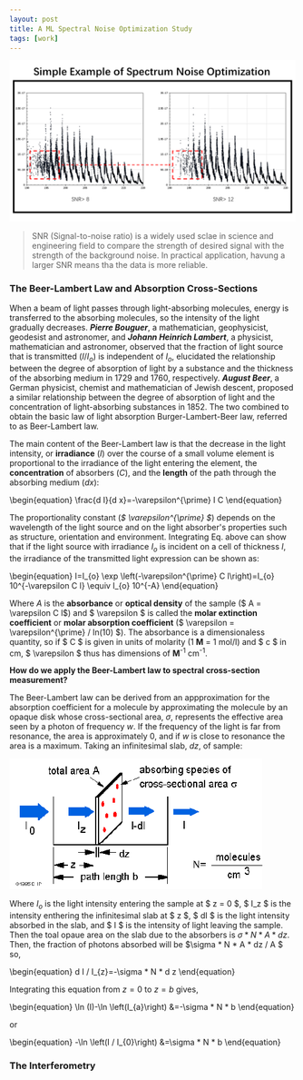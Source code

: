```yaml
---
layout: post
title: A ML Spectral Noise Optimization Study
tags: [work]
---
```


<!-- MathJax 公式书写 -->
<head>
    <script src="https://cdn.mathjax.org/mathjax/latest/MathJax.js?config=TeX-AMS-MML_HTMLorMML" type="text/javascript"></script>
    <script type="text/x-mathjax-config">
        MathJax.Hub.Config({
            tex2jax: {
            skipTags: ['script', 'noscript', 'style', 'textarea', 'pre'],
            inlineMath: [['$','$']]
            }
        });
    </script>
</head>


![A simple spectral noise optimization example using SNR method](../imgs/MLNoiseOptimization/simpleeg.png)

> SNR (Signal-to-noise ratio) is a widely used sclae in science and engineering field to compare the strength of desired signal with the strength of the background noise. In practical application, havung a larger SNR means tha the data is more reliable.  

### The Beer-Lambert Law and Absorption Cross-Sections

When a beam of light passes through light-absorbing molecules, energy is transferred to the absorbing molecules, so the intensity of the light gradually decreases. _**Pierre Bouguer**_, a mathematician, geophysicist, geodesist and astronomer, and _**Johann Heinrich Lambert**_, a physicist, mathematician and astronomer, observed that the fraction of light source that is transmitted ($I/I_o$) is independent of $I_o$, elucidated the relationship between the degree of absorption of light by a substance and the thickness of the absorbing medium in 1729 and 1760, respectively. _**August Beer**_, a German physicist, chemist and mathematician of Jewish descent, proposed a similar relationship between the degree of absorption of light and the concentration of light-absorbing substances in 1852. The two combined to obtain the basic law of light absorption Burger-Lambert-Beer law, referred to as Beer-Lambert law.  

The main content of the Beer-Lambert law is that the decrease in the light intensity, or **irradiance** ($I$) over the course of a small volume element is proportional to the irradiance of the light entering the element, the **concentration** of absorbers ($C$), and the **length** of the path through the absorbing medium ($dx$):  

\begin{equation}
\frac{d I}{d x}=-\varepsilon^{\prime} I C
\end{equation}

The proportionality constant (*$ \varepsilon^{\prime} $*) depends on the wavelength of the light source and on the light absorber's properties such as structure, orientation and environment. Integrating Eq. above can show that if the light source with irradiance $I_o$ is incident on a cell of thickness $l$, the irradiance of the transmitted light expression can be shown as:

\begin{equation}
I=I_{o} \exp \left(-\varepsilon^{\prime} C l\right)=I_{o} 10^{-\varepsilon C l} \equiv I_{o} 10^{-A}
\end{equation}

Where $A$ is the **absorbance** or **optical density** of the sample ($ A = \varepsilon C l$) and $ \varepsilon $ is called the **molar extinction coefficient** or **molar absorption coefficient** ($ \varepsilon = \varepsilon^{\prime} / ln(10) $). The absorbance is a dimensionaless quantity, so if $ C $ is given in units of molarity (1 **M** = 1 mol/l) and $ c $ in cm, $ \varepsilon $ thus has dimensions of **M**<sup>-1</sup> cm<sup>-1</sup>.

**How do we apply the Beer-Lambert law to spectral cross-section measurement?**

The Beer-Lambert law can be derived from an appproximation for the absorption coefficient for a molecule by approximating the molecule by an opaque disk whose cross-sectional area, $\sigma$, represents the effective area seen by a photon of frequency $w$. If the frequency of the light is far from resonance, the area is approximately 0, and if $w$ is close to resonance the area is a maximum. Taking an infinitesimal slab, $dz$, of sample:

![Derivation of the Beer-Lambert Law](../imgs/MLNoiseOptimization/DerivationBeerLaw.gif)

Where $I_o$ is the light intensity entering the sample at $ z = 0 $, $ I_z $ is the intensity enthering the infinitesimal slab at $ z $, $ dI $ is the light intensity absorbed in the slab, and $ I $ is the intensity of light leaving the sample. Then the toal opaue area on the slab due to the absorbers is $\sigma * N * A * dz$. Then, the fraction of photons absorbed will be $\sigma * N * A * dz / A $ so,

\begin{equation}
d I / I_{z}=-\sigma * N * d z
\end{equation}

Integrating this equation from $z = 0$ to $z = b$ gives,

\begin{equation}
\ln (I)-\ln \left(I_{a}\right) &=-\sigma * N * b
\end{equation}

or

\begin{equation}
-\ln \left(I / I_{0}\right) &=\sigma * N * b
\end{equation}


### The Interferometry
